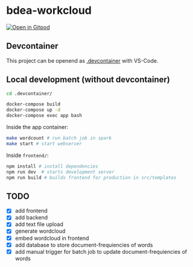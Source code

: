 # bdea-workcloud

[![Open in Gitpod](https://gitpod.io/button/open-in-gitpod.svg)](https://gitpod.io/#https://github.com/anbraten/bdea-wordcloud)

## Devcontainer

This project can be openend as [.devcontainer](https://code.visualstudio.com/docs/remote/containers) with VS-Code.

## Local development (without devcontainer)

```bash
cd .devcontainer/

docker-compose build
docker-compose up -d
docker-compose exec app bash
```


Inside the app container:

```bash
make wordcount # run batch job in spark
make start # start webserver
``` 

Inside `frontend/`:
```bash
npm install # install dependencies 
npm run dev  # starts development server
npm run build # builds frontend for production in src/templates
```

## TODO
- [x] add frontend
- [x] add backend
- [x] add text file upload
- [x] generate wordcloud
- [x] embed wordcloud in frontend
- [x] add database to store document-frequiencies of words
- [x] add manual trigger for batch job to update document-frequiencies of words
